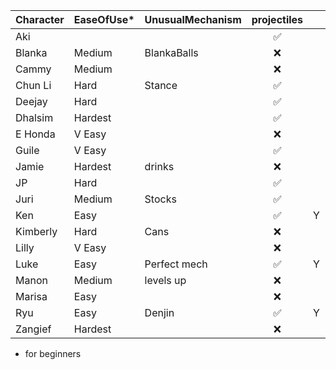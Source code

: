 | Character | EaseOfUse* | UnusualMechanism | projectiles|  | CommandGrab |  Charge | Stock | Teleport | Disadvantages |
| :--- | :-- | :-- | :-----------: | :--: | :--: | :--: | :--: | :--: | :-- |
| Aki  || | ✅ | | | | | Y | | slow poison ball recovery |
| Blanka  |Medium| BlankaBalls| ❌ |  | | | Y | Y | ||
| Cammy |Medium| | ❌ | | | | | | ||
| Chun Li |Hard| Stance | ✅ |  | | | | | ||
| Deejay |Hard| | ✅ | | | | | | ||
| Dhalsim |Hardest| | ✅ | | | | | | Y ||
| E Honda |V Easy| | ❌ |  | | Y | Y | | Y ||
| Guile |V Easy| | ✅ | | | | Y | | ||
| Jamie |Hardest| drinks| ❌ | | | Y | | Y | ||
| JP |Hard| | ✅ | | | Y | | Y | ||
| Juri |Medium| Stocks | ✅ | | | Y | | Y | ||
| Ken |Easy| | ✅ | Y | | | | | ||
| Kimberly |Hard| Cans| ❌ |  | | | | Y | Y ||
| Lilly |V Easy| | ❌ |  | | | | Y | Y ||
| Luke |Easy| Perfect mech| ✅ | Y | | | | | ||
| Manon |Medium| levels up | ❌ |  | | |Y |  |  ||
| Marisa |Easy| | ❌ |  | | | |  |  ||
| Ryu |Easy| Denjin | ✅ | Y | | | | | ||
| Zangief |Hardest| | ❌ |  | | Y | | | ❌ ||

* for beginners
